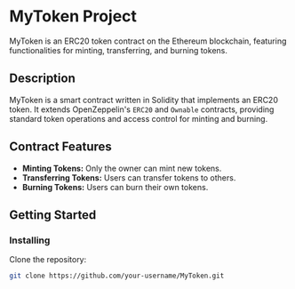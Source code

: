 # MyToken Project

MyToken is an ERC20 token contract on the Ethereum blockchain, featuring functionalities for minting, transferring, and burning tokens.

## Description

MyToken is a smart contract written in Solidity that implements an ERC20 token. It extends OpenZeppelin's `ERC20` and `Ownable` contracts, providing standard token operations and access control for minting and burning.

## Contract Features

- **Minting Tokens:** Only the owner can mint new tokens.
- **Transferring Tokens:** Users can transfer tokens to others.
- **Burning Tokens:** Users can burn their own tokens.

## Getting Started

### Installing

Clone the repository:
```bash
git clone https://github.com/your-username/MyToken.git
